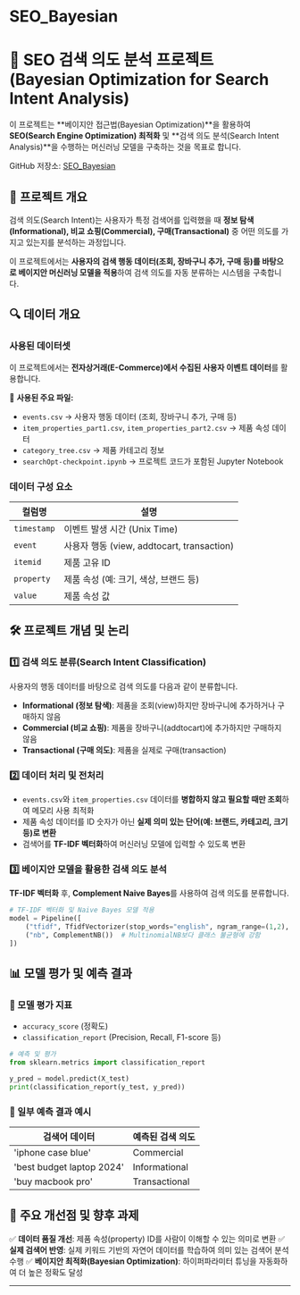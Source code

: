 # SEO_Bayesian

# 📌 SEO 검색 의도 분석 프로젝트 (Bayesian Optimization for Search Intent Analysis)

이 프로젝트는 **베이지안 접근법(Bayesian Optimization)**을 활용하여 **SEO(Search Engine Optimization) 최적화** 및 **검색 의도 분석(Search Intent Analysis)**을 수행하는 머신러닝 모델을 구축하는 것을 목표로 합니다. 

GitHub 저장소: [SEO_Bayesian](https://github.com/seonmin8284/SEO_Bayesian)

## **🚀 프로젝트 개요**

검색 의도(Search Intent)는 사용자가 특정 검색어를 입력했을 때 **정보 탐색(Informational), 비교 쇼핑(Commercial), 구매(Transactional)** 중 어떤 의도를 가지고 있는지를 분석하는 과정입니다. 

이 프로젝트에서는 **사용자의 검색 행동 데이터(조회, 장바구니 추가, 구매 등)를 바탕으로 베이지안 머신러닝 모델을 적용**하여 검색 의도를 자동 분류하는 시스템을 구축합니다.

## **🔍 데이터 개요**
### **사용된 데이터셋**
이 프로젝트에서는 **전자상거래(E-Commerce)에서 수집된 사용자 이벤트 데이터**를 활용합니다.

📌 **사용된 주요 파일:**
- `events.csv` → 사용자 행동 데이터 (조회, 장바구니 추가, 구매 등)
- `item_properties_part1.csv`, `item_properties_part2.csv` → 제품 속성 데이터
- `category_tree.csv` → 제품 카테고리 정보
- `searchOpt-checkpoint.ipynb` → 프로젝트 코드가 포함된 Jupyter Notebook

### **데이터 구성 요소**
| 컬럼명 | 설명 |
|--------|----------------------------------------|
| `timestamp` | 이벤트 발생 시간 (Unix Time) |
| `event` | 사용자 행동 (view, addtocart, transaction) |
| `itemid` | 제품 고유 ID |
| `property` | 제품 속성 (예: 크기, 색상, 브랜드 등) |
| `value` | 제품 속성 값 |

## **🛠️ 프로젝트 개념 및 논리**
### **1️⃣ 검색 의도 분류(Search Intent Classification)**
사용자의 행동 데이터를 바탕으로 검색 의도를 다음과 같이 분류합니다.

- **Informational (정보 탐색)**: 제품을 조회(view)하지만 장바구니에 추가하거나 구매하지 않음
- **Commercial (비교 쇼핑)**: 제품을 장바구니(addtocart)에 추가하지만 구매하지 않음
- **Transactional (구매 의도)**: 제품을 실제로 구매(transaction)

### **2️⃣ 데이터 처리 및 전처리**
- `events.csv`와 `item_properties.csv` 데이터를 **병합하지 않고 필요할 때만 조회**하여 메모리 사용 최적화
- 제품 속성 데이터를 ID 숫자가 아닌 **실제 의미 있는 단어(예: 브랜드, 카테고리, 크기 등)로 변환**
- 검색어를 **TF-IDF 벡터화**하여 머신러닝 모델에 입력할 수 있도록 변환

### **3️⃣ 베이지안 모델을 활용한 검색 의도 분석**
**TF-IDF 벡터화** 후, **Complement Naive Bayes**를 사용하여 검색 의도를 분류합니다.

```python
# TF-IDF 벡터화 및 Naive Bayes 모델 적용
model = Pipeline([
    ("tfidf", TfidfVectorizer(stop_words="english", ngram_range=(1,2), min_df=3, max_df=0.9)),
    ("nb", ComplementNB())  # MultinomialNB보다 클래스 불균형에 강함
])
```

## **📊 모델 평가 및 예측 결과**
### **🔹 모델 평가 지표**
- `accuracy_score` (정확도)
- `classification_report` (Precision, Recall, F1-score 등)

```python
# 예측 및 평가
from sklearn.metrics import classification_report

y_pred = model.predict(X_test)
print(classification_report(y_test, y_pred))
```

### **🔹 일부 예측 결과 예시**
| 검색어 데이터 | 예측된 검색 의도 |
|-------------|----------------|
| 'iphone case blue' | Commercial |
| 'best budget laptop 2024' | Informational |
| 'buy macbook pro' | Transactional |

## **📌 주요 개선점 및 향후 과제**
✅ **데이터 품질 개선**: 제품 속성(property) ID를 사람이 이해할 수 있는 의미로 변환 
✅ **실제 검색어 반영**: 실제 키워드 기반의 자연어 데이터를 학습하여 의미 있는 검색어 분석 수행
✅ **베이지안 최적화(Bayesian Optimization)**: 하이퍼파라미터 튜닝을 자동화하여 더 높은 정확도 달성

---
